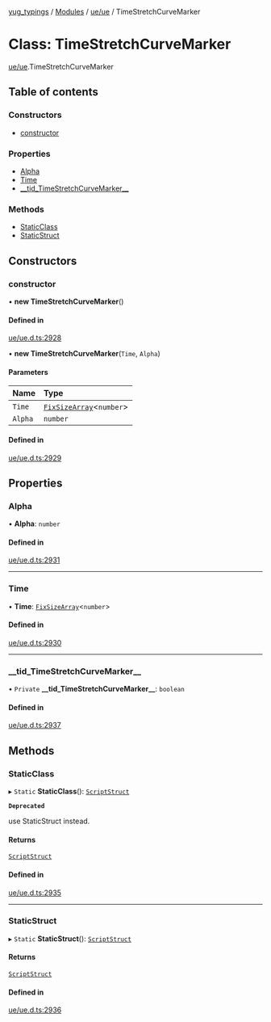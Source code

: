 [yug_typings](../README.md) / [Modules](../modules.md) / [ue/ue](../modules/ue_ue.md) / TimeStretchCurveMarker

# Class: TimeStretchCurveMarker

[ue/ue](../modules/ue_ue.md).TimeStretchCurveMarker

## Table of contents

### Constructors

- [constructor](ue_ue.TimeStretchCurveMarker.md#constructor)

### Properties

- [Alpha](ue_ue.TimeStretchCurveMarker.md#alpha)
- [Time](ue_ue.TimeStretchCurveMarker.md#time)
- [\_\_tid\_TimeStretchCurveMarker\_\_](ue_ue.TimeStretchCurveMarker.md#__tid_timestretchcurvemarker__)

### Methods

- [StaticClass](ue_ue.TimeStretchCurveMarker.md#staticclass)
- [StaticStruct](ue_ue.TimeStretchCurveMarker.md#staticstruct)

## Constructors

### constructor

• **new TimeStretchCurveMarker**()

#### Defined in

[ue/ue.d.ts:2928](https://github.com/YugMetaverse/yug_typings/blob/b7d9b19/ue/ue.d.ts#L2928)

• **new TimeStretchCurveMarker**(`Time`, `Alpha`)

#### Parameters

| Name | Type |
| :------ | :------ |
| `Time` | [`FixSizeArray`](../interfaces/ue_puerts.FixSizeArray.md)<`number`\> |
| `Alpha` | `number` |

#### Defined in

[ue/ue.d.ts:2929](https://github.com/YugMetaverse/yug_typings/blob/b7d9b19/ue/ue.d.ts#L2929)

## Properties

### Alpha

• **Alpha**: `number`

#### Defined in

[ue/ue.d.ts:2931](https://github.com/YugMetaverse/yug_typings/blob/b7d9b19/ue/ue.d.ts#L2931)

___

### Time

• **Time**: [`FixSizeArray`](../interfaces/ue_puerts.FixSizeArray.md)<`number`\>

#### Defined in

[ue/ue.d.ts:2930](https://github.com/YugMetaverse/yug_typings/blob/b7d9b19/ue/ue.d.ts#L2930)

___

### \_\_tid\_TimeStretchCurveMarker\_\_

• `Private` **\_\_tid\_TimeStretchCurveMarker\_\_**: `boolean`

#### Defined in

[ue/ue.d.ts:2937](https://github.com/YugMetaverse/yug_typings/blob/b7d9b19/ue/ue.d.ts#L2937)

## Methods

### StaticClass

▸ `Static` **StaticClass**(): [`ScriptStruct`](ue_ue.ScriptStruct.md)

**`Deprecated`**

use StaticStruct instead.

#### Returns

[`ScriptStruct`](ue_ue.ScriptStruct.md)

#### Defined in

[ue/ue.d.ts:2935](https://github.com/YugMetaverse/yug_typings/blob/b7d9b19/ue/ue.d.ts#L2935)

___

### StaticStruct

▸ `Static` **StaticStruct**(): [`ScriptStruct`](ue_ue.ScriptStruct.md)

#### Returns

[`ScriptStruct`](ue_ue.ScriptStruct.md)

#### Defined in

[ue/ue.d.ts:2936](https://github.com/YugMetaverse/yug_typings/blob/b7d9b19/ue/ue.d.ts#L2936)
